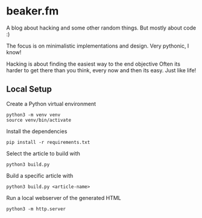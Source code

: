 # beaker.fm
A blog about hacking and some other random things.
But mostly about code :)

The focus is on minimalistic implementations and design.
Very pythonic, I know!

Hacking is about finding the easiest way to the end objective
Often its harder to get there than you think,
every now and then its easy.
Just like life!

## Local Setup
Create a Python virtual environment

```
python3 -m venv venv
source venv/bin/activate
```

Install the dependencies

```
pip install -r requirements.txt
```

Select the article to build with 

```
python3 build.py
```

Build a specific article with

```
python3 build.py <article-name>
```

Run a local webserver of the generated HTML

```
python3 -m http.server
```
